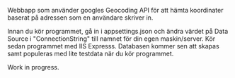 Webbapp som använder googles Geocoding API för att hämta koordinater baserat på adressen som en användare skriver in.

Innan du kör programmet, gå in i appsettings.json och ändra värdet på Data Source i "ConnectionString" till namnet för din egen maskin/server.
Kör sedan programmet med IIS Expresss. Databasen kommer sen att skapas samt populeras med lite testdata när du kör programmet.

Work in progress.
